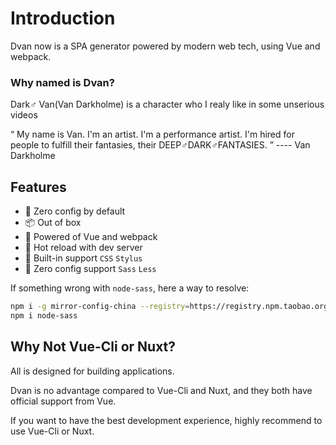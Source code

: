 # Introduction
Dvan now is a SPA generator powered by modern web tech, using Vue and webpack.

### Why named is Dvan?

Dark♂ Van(Van Darkholme) is a character who I realy like in some unserious videos

“	My name is Van. I'm an artist. I'm a performance artist. I'm hired for people to fulfill their fantasies, their DEEP♂DARK♂FANTASIES.	” ---- Van Darkholme

## Features
-	🚀 Zero config by default
-	📦 Out of box
-	💪 Powered of Vue and webpack
-	🔧 Hot reload with dev server
-	🔗 Built-in support `CSS` `Stylus`
-	🔨 Zero config support `Sass` `Less`

If something wrong with `node-sass`, here a way to resolve:
```bash
npm i -g mirror-config-china --registry=https://registry.npm.taobao.org
npm i node-sass
```

## Why Not Vue-Cli or Nuxt?
All is designed for building applications.

Dvan is no advantage compared to Vue-Cli and Nuxt, and they both have official support from Vue.

If you want to have the best development experience, highly recommend to use Vue-Cli or Nuxt.